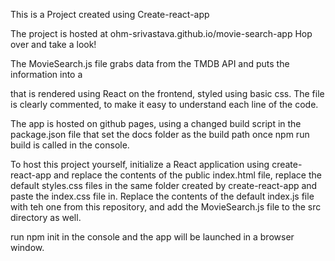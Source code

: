 This is a Project created using Create-react-app

The project is hosted at ohm-srivastava.github.io/movie-search-app Hop over and take a look!

The MovieSearch.js file grabs data from the TMDB API and puts the information into a <div> that is rendered using React on the frontend, styled using basic css. The file is clearly commented, to make it easy to understand each line of the code. 
  
The app is hosted on github pages, using a changed build script in the package.json file that set the docs folder as the build path once npm run build is called in the console. 

To host this project yourself, initialize a React application using create-react-app and replace the contents of the public index.html file, replace the default styles.css files in the same folder created by create-react-app and paste the index.css file in. Replace the contents of the default index.js file with teh one from this repository, and add the MovieSearch.js file to the src directory as well. 

run npm init in the console and the app will be launched in a browser window. 
